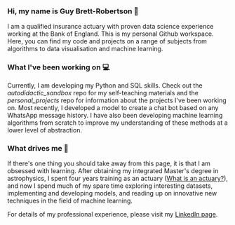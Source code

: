 ### Hi, my name is Guy Brett-Robertson :wave:

I am a qualified insurance actuary with proven data science experience working at the Bank of England. This is my personal Github workspace. Here, you can find my code and projects on a range of subjects from algorithms to data visualisation and machine learning.

### What I've been working on :computer:

Currently, I am developing my Python and SQL skills. Check out the *autodidactic_sandbox* repo for my self-teaching materials and the *personal_projects* repo for information about the projects I've been working on. Most recently, I developed a model to create a chat bot based on any WhatsApp message history. I have also been developing machine learning algorithms from scratch to improve my understanding of these methods at a lower level of abstraction.

### What drives me :seedling:

If there's one thing you should take away from this page, it is that I am obsessed with learning. After obtaining my integrated Master's degree in astrophysics, I spent four years training as an actuary ([What is an actuary?](https://www.actuaries.org.uk/become-actuary/what-actuary)), and now I spend much of my spare time exploring interesting datasets, implementing and developing models, and reading up on innovative new techniques in the field of machine learning.

For details of my professional experience, please visit my [LinkedIn page](https://www.linkedin.com/in/guybrettrobertson/).
